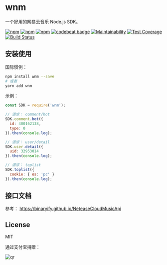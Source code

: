 # wnm

一个好用的网易云音乐 Node.js SDK。

[![npm](https://img.shields.io/npm/v/wnm.svg)](https://npmjs.org/package/wnm) [![npm](https://img.shields.io/npm/dm/wnm.svg)](https://npmjs.org/package/wnm) [![npm](https://img.shields.io/npm/dt/wnm.svg)](https://npmjs.org/package/wnm) [![codebeat badge](https://codebeat.co/badges/e383cce6-b9ed-4486-bb67-49d6480b1647)](https://codebeat.co/projects/github-com-willin-wnm-master) [![Maintainability](https://api.codeclimate.com/v1/badges/23af50d6727b51e82425/maintainability)](https://codeclimate.com/github/willin/wnm/maintainability) [![Test Coverage](https://api.codeclimate.com/v1/badges/23af50d6727b51e82425/test_coverage)](https://codeclimate.com/github/willin/wnm/test_coverage) [![Build Status](https://travis-ci.org/willin/wnm.svg?branch=master)](https://travis-ci.org/willin/wnm)

## 安装使用

国际惯例：

```bash
npm install wnm --save
# 或者
yarn add wnm
```

示例：

```js
const SDK = require('wnm');

// 请求： comment/hot
SDK.comment.hot({
  id: 400162138,
  type: 0
}).then(console.log);

// 请求： user/detail
SDK.user.detail({
  uid: 32953014
}).then(console.log);

// 请求： toplist
SDK.toplist({
  cookie: { os: 'pc' }
}).then(console.log);
```

## 接口文档

参考： <https://binaryify.github.io/NeteaseCloudMusicApi>

## License

MIT

通过支付宝捐赠：

![qr](https://cloud.githubusercontent.com/assets/1890238/15489630/fccbb9cc-2193-11e6-9fed-b93c59d6ef37.png)

